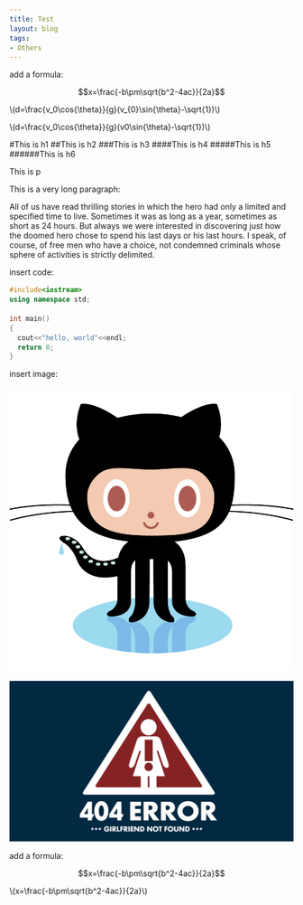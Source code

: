 ```yaml
---
title: Test
layout: blog
tags: 
- Others
---
```


add a formula:

$$x=\frac{-b\pm\sqrt{b^2-4ac}}{2a}$$

\\(d=\frac{v_0\cos{\theta}}{g}(v_{0}\sin{\theta}-\sqrt{1})\\)

\\(d=\frac{v_0\cos{\theta}}{g}(v0\sin{\theta}-\sqrt{1})\\)

#This is h1
##This is h2
###This is h3
####This is h4
#####This is h5
######This is h6

This is p

This is a very long paragraph:

  All of us have read thrilling stories in which the hero had only a limited and specified time to live. Sometimes it was as long as a year, sometimes as short as 24 hours. But always we were interested in discovering just how the doomed hero chose to spend his last days or his last hours. I speak, of course, of free men who have a choice, not condemned criminals whose sphere of activities is strictly delimited. 

insert code:

```cpp
#include<iostream>
using namespace std;

int main()
{
  cout<<"hello, world"<<endl;
  return 0;
}
```

insert image:

![](/img/Octocat.jpg)

![](/img/404.jpg)

add a formula:

$$x=\frac{-b\pm\sqrt{b^2-4ac}}{2a}$$

\\(x=\frac{-b\pm\sqrt{b^2-4ac}}{2a}\\)
